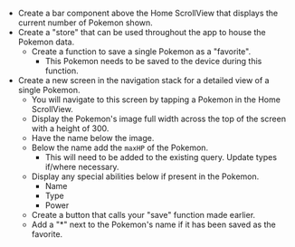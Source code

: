 - Create a bar component above the Home ScrollView that displays the current number of Pokemon shown.
- Create a "store" that can be used throughout the app to house the Pokemon data.
  - Create a function to save a single Pokemon as a "favorite".
    - This Pokemon needs to be saved to the device during this function.
- Create a new screen in the navigation stack for a detailed view of a single Pokemon.
  - You will navigate to this screen by tapping a Pokemon in the Home ScrollView.
  - Display the Pokemon's image full width across the top of the screen with a height of 300.
  - Have the name below the image.
  - Below the name add the `maxHP` of the Pokemon.
    - This will need to be added to the existing query. Update types if/where necessary.
  - Display any special abilities below if present in the Pokemon.
    - Name
    - Type
    - Power
  - Create a button that calls your "save" function made earlier.
  - Add a "*" next to the Pokemon's name if it has been saved as the favorite.